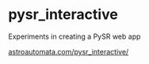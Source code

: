 # pysr_interactive
Experiments in creating a PySR web app

[astroautomata.com/pysr_interactive/](astroautomata.com/pysr_interactive/)
